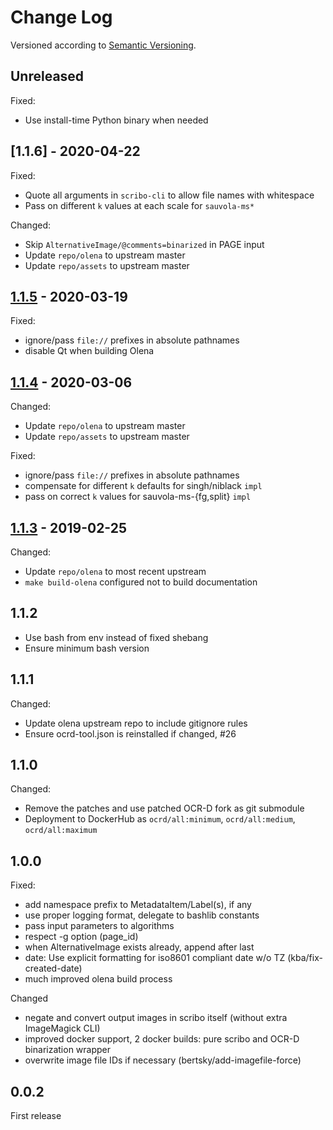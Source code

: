 Change Log
==========
Versioned according to [Semantic Versioning](http://semver.org/).

## Unreleased

Fixed:

  * Use install-time Python binary when needed

## [1.1.6] - 2020-04-22

Fixed:

  * Quote all arguments in `scribo-cli` to allow file names with whitespace
  * Pass on different `k` values at each scale for `sauvola-ms*`

Changed:

  * Skip `AlternativeImage/@comments=binarized` in PAGE input
  * Update `repo/olena` to upstream master
  * Update `repo/assets` to upstream master

## [1.1.5] - 2020-03-19

Fixed:

  * ignore/pass `file://` prefixes in absolute pathnames
  * disable Qt when building Olena

## [1.1.4] - 2020-03-06

Changed:

  * Update `repo/olena` to upstream master
  * Update `repo/assets` to upstream master

Fixed:

  * ignore/pass `file://` prefixes in absolute pathnames
  * compensate for different `k` defaults for singh/niblack `impl`
  * pass on correct `k` values for sauvola-ms-{fg,split} `impl`

## [1.1.3] - 2019-02-25

Changed:

  * Update `repo/olena` to most recent upstream
  * `make build-olena` configured not to build documentation

## 1.1.2

  * Use bash from env instead of fixed shebang
  * Ensure minimum bash version

## 1.1.1

Changed:

  * Update olena upstream repo to include gitignore rules
  * Ensure ocrd-tool.json is reinstalled if changed, #26

## 1.1.0

Changed:

  * Remove the patches and use patched OCR-D fork as git submodule
  * Deployment to DockerHub as `ocrd/all:minimum`, `ocrd/all:medium`, `ocrd/all:maximum`

## 1.0.0

Fixed:

  * add namespace prefix to MetadataItem/Label(s), if any
  * use proper logging format, delegate to bashlib constants
  * pass input parameters to algorithms
  * respect -g option (page_id)
  * when AlternativeImage exists already, append after last
  * date: Use explicit formatting for iso8601 compliant date w/o TZ  (kba/fix-created-date)
  * much improved olena build process

Changed
  * negate and convert output images in scribo itself (without extra ImageMagick CLI)
  * improved docker support, 2 docker builds: pure scribo and OCR-D binarization wrapper
  * overwrite image file IDs if necessary  (bertsky/add-imagefile-force)

## 0.0.2

First release

<!-- link-labels -->
[1.1.5]: ../../compare/v1.1.5...v1.1.4
[1.1.4]: ../../compare/v1.1.3...v1.1.4
[1.1.3]: ../../compare/v1.1.2...v1.1.3
[1.1.2]: ../../compare/v1.1.1...v1.1.2
[1.1.1]: ../../compare/v1.1.0...v1.1.1
[1.1.0]: ../../compare/v1.0.0...v1.1.0
[1.0.0]: ../../compare/v0.0.2...v1.0.0
[0.0.2]: ../../compare/HEAD...v0.0.2
